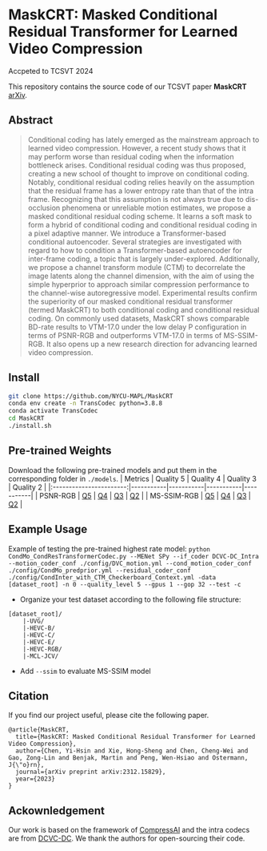 # MaskCRT: Masked Conditional Residual Transformer for Learned Video Compression
Accpeted to TCSVT 2024

This repository contains the source code of our TCSVT paper **MaskCRT** [arXiv](https://arxiv.org/abs/2312.15829).

## Abstract
>Conditional coding has lately emerged as the mainstream approach to learned video compression. However, a recent study shows that it may perform worse than residual coding when the information bottleneck arises. Conditional residual coding was thus proposed, creating a new school of thought to improve on conditional coding. Notably, conditional residual coding relies heavily on the assumption that the residual frame has a lower entropy rate than that of the intra frame. Recognizing that this assumption is not always true due to dis-occlusion phenomena or unreliable motion estimates, we propose a masked conditional residual coding scheme. It learns a soft mask to form a hybrid of conditional coding and conditional residual coding in a pixel adaptive manner. We introduce a Transformer-based conditional autoencoder. Several strategies are investigated with regard to how to condition a Transformer-based autoencoder for inter-frame coding, a topic that is largely under-explored. Additionally, we propose a channel transform module (CTM) to decorrelate the image latents along the channel dimension, with the aim of using the simple hyperprior to approach similar compression performance to the channel-wise autoregressive model. Experimental results confirm the superiority of our masked conditional residual transformer (termed MaskCRT) to both conditional coding and conditional residual coding. On commonly used datasets, MaskCRT shows comparable BD-rate results to VTM-17.0 under the low delay P configuration in terms of PSNR-RGB and outperforms VTM-17.0 in terms of MS-SSIM-RGB. It also opens up a new research direction for advancing learned video compression.

## Install

```bash
git clone https://github.com/NYCU-MAPL/MaskCRT
conda env create -n TransCodec python=3.8.8
conda activate TransCodec
cd MaskCRT
./install.sh
```

## Pre-trained Weights
Download the following pre-trained models and put them in the corresponding folder in `./models`.
|         Metrics         | Quality 5 | Quality 4 | Quality 3 | Quality 2 |
|:-----------------------:|-----------|-----------|-----------|-----------|
|     PSNR-RGB            | [Q5]() | [Q4]() | [Q3]() | [Q2]() |
|     MS-SSIM-RGB         | [Q5]() | [Q4]() | [Q3]() | [Q2]() |


## Example Usage
Example of testing the pre-trained highest rate model:
`python CondMo_CondResTransformerCodec.py --MENet SPy --if_coder DCVC-DC_Intra --motion_coder_conf ./config/DVC_motion.yml --cond_motion_coder_conf ./config/CondMo_predprior.yml --residual_coder_conf ./config/CondInter_with_CTM_Checkerboard_Context.yml -data [dataset_root] -n 0 --quality_level 5 --gpus 1 --gop 32 --test -c`

* Organize your test dataset according to the following file structure:
```
[dataset_root]/
    |-UVG/
    |-HEVC-B/
    |-HEVC-C/
    |-HEVC-E/
    |-HEVC-RGB/
    |-MCL-JCV/
```

* Add `--ssim` to evaluate MS-SSIM model


## Citation
If you find our project useful, please cite the following paper.
```
@article{MaskCRT,
  title={MaskCRT: Masked Conditional Residual Transformer for Learned Video Compression},
  author={Chen, Yi-Hsin and Xie, Hong-Sheng and Chen, Cheng-Wei and Gao, Zong-Lin and Benjak, Martin and Peng, Wen-Hsiao and Ostermann, J{\"o}rn},
  journal={arXiv preprint arXiv:2312.15829},
  year={2023}
}
```

## Ackownledgement
Our work is based on the framework of [CompressAI](https://github.com/InterDigitalInc/CompressAI) and the intra codecs are from [DCVC-DC](https://github.com/microsoft/DCVC/tree/main/DCVC-DC). We thank the authors for open-sourcing their code.